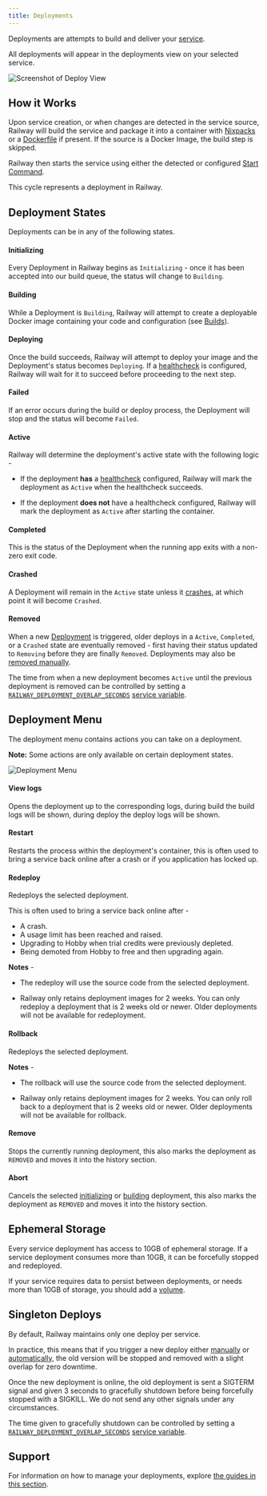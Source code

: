 ```yaml
---
title: Deployments
---
```


Deployments are attempts to build and deliver your [service](/reference/services).

All deployments will appear in the deployments view on your selected service.

<Image
src="https://res.cloudinary.com/railway/image/upload/v1645148376/docs/deployment-photo_q4q8in.png"
alt="Screenshot of Deploy View"
layout="responsive"
width={1103} height={523} quality={80} />

## How it Works

Upon service creation, or when changes are detected in the service source, Railway will build the service and package it into a container with [Nixpacks](https://nixpacks.com/docs) or a [Dockerfile](/guides/dockerfiles) if present. If the source is a Docker Image, the build step is skipped.

Railway then starts the service using either the detected or configured [Start Command](/reference/build-and-start-commands).

This cycle represents a deployment in Railway.

## Deployment States

Deployments can be in any of the following states.

#### Initializing

Every Deployment in Railway begins as `Initializing` - once it has been accepted into our build queue, the status will change to `Building`.

#### Building

While a Deployment is `Building`, Railway will attempt to create a deployable Docker image containing your code and configuration (see [Builds](/guides/builds)).

#### Deploying

Once the build succeeds, Railway will attempt to deploy your image and the Deployment's status becomes `Deploying`. If a [healthcheck](/reference/healthchecks) is configured, Railway will wait for it to succeed before proceeding to the next step.

#### Failed

If an error occurs during the build or deploy process, the Deployment will stop and the status will become `Failed`.

#### Active

Railway will determine the deployment's active state with the following logic -

- If the deployment **has** a [healthcheck](/reference/healthchecks) configured, Railway will mark the deployment as `Active` when the healthcheck succeeds.

- If the deployment **does not** have a healthcheck configured, Railway will mark the deployment as `Active` after starting the container.

#### Completed

This is the status of the Deployment when the running app exits with a non-zero exit code.

#### Crashed

A Deployment will remain in the `Active` state unless it [crashes](/guides/deployment-actions#restart-a-crashed-deployment), at which point it will become `Crashed`.

#### Removed

When a new [Deployment](/overview/the-basics#deployments) is triggered, older deploys in a `Active`, `Completed`, or a `Crashed` state are eventually removed - first having their status updated to `Removing` before they are finally `Removed`. Deployments may also be [removed manually](/reference/deployments#remove).

The time from when a new deployment becomes `Active` until the previous deployment is removed can be controlled by setting a [`RAILWAY_DEPLOYMENT_OVERLAP_SECONDS`](/reference/variables#user-provided-configuration-variables) [service variable](/overview/the-basics#service-variables).

## Deployment Menu

The deployment menu contains actions you can take on a deployment.

**Note:** Some actions are only available on certain deployment states.

<Image
  src="https://res.cloudinary.com/railway/image/upload/v1726503037/docs/redeploy_remove_deploy_jescm0.png"
  alt="Deployment Menu"
  width={1007}
  height={690}
  quality={80}
/>

#### View logs

Opens the deployment up to the corresponding logs, during build the build logs will be shown, during deploy the deploy logs will be shown.

#### Restart

Restarts the process within the deployment's container, this is often used to bring a service back online after a crash or if you application has locked up.

#### Redeploy

Redeploys the selected deployment.

This is often used to bring a service back online after -

- A crash.
- A usage limit has been reached and raised.
- Upgrading to Hobby when trial credits were previously depleted.
- Being demoted from Hobby to free and then upgrading again.

**Notes** -

- The redeploy will use the source code from the selected deployment.

- Railway only retains deployment images for 2 weeks. You can only redeploy a deployment that is 2 weeks old or newer. Older deployments will not be available for redeployment.

#### Rollback

Redeploys the selected deployment.

**Notes** -

- The rollback will use the source code from the selected deployment.

- Railway only retains deployment images for 2 weeks. You can only roll back to a deployment that is 2 weeks old or newer. Older deployments will not be available for rollback.

#### Remove

Stops the currently running deployment, this also marks the deployment as `REMOVED` and moves it into the history section.

#### Abort

Cancels the selected [initializing](#initializing) or [building](#building) deployment, this also marks the deployment as `REMOVED` and moves it into the history section.

## Ephemeral Storage

Every service deployment has access to 10GB of ephemeral storage. If a service deployment consumes more than 10GB, it can be forcefully stopped and redeployed.

If your service requires data to persist between deployments, or needs more than 10GB of storage, you should add a [volume](/reference/volumes).

## Singleton Deploys

By default, Railway maintains only one deploy per service.

In practice, this means that if you trigger a new deploy either [manually](/guides/deployment-actions#redeploy) or [automatically](/guides/github-autodeploys), the old version will be stopped and removed with a slight overlap for zero downtime.

Once the new deployment is online, the old deployment is sent a SIGTERM signal and given 3 seconds to gracefully shutdown before being forcefully stopped with a SIGKILL. We do not send any other signals under any circumstances.

The time given to gracefully shutdown can be controlled by setting a [`RAILWAY_DEPLOYMENT_OVERLAP_SECONDS`](/reference/variables#user-provided-configuration-variables) [service variable](/overview/the-basics#service-variables).

## Support

For information on how to manage your deployments, explore [the guides in this section](/guides/deployments).

